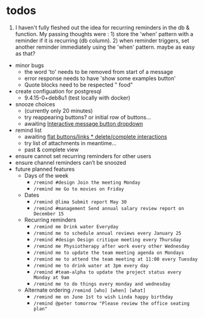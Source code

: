 # todos 

1. I haven't fully fleshed out the idea for recurring reminders in the db & function.   My passing thoughts were : 1) store the 'when' pattern with a reminder if it is recurring (db column).  2) when reminder triggers, set another reminder immediately using the 'when' pattern.   maybe as easy as that?   

* minor bugs
  * the word 'to' needs to be removed from start of a message
  * error response needs to have 'show some examples button'
  * Quote blocks need to be respected " food"
* create configuation for postgresql
  * 9.4.15-0+deb8u1  (test locally with docker)
* snooze choices 
  * (currently only 20 minutes)
  * try reappearing buttons?  or initial row of buttons...
  * awaiting [Interactive message button dropdown](https://forum.mattermost.org/t/interactive-message-button-dropdown/5219)   
* remind list 
  * awaiting [flat buttons/links * delete/complete interactions](https://forum.mattermost.org/t/interactive-flat-message-button-links/5220)
  * try list of attachments in meantime...
  * past & complete view
* ensure cannot set recurring reminders for other users
* ensure channel reminders can’t be snoozed
* future planned features
  * Days of the week
    * `/remind #design Join the meeting Monday`
    * `/remind me Go to movies on Friday`
  * Dates
    * `/remind @lima Submit report May 30`
    * `/remind #management Send annual salary review report on December 15`
  * Recurring reminders
    * `/remind me Drink water Everyday`
    * `/remind me to schedule annual reviews every January 25`
    * `/remind #design Design critique meeting every Thursday`
    * `/remind me Physiotherapy after work every other Wednesday`
    * `/remind me to update the team meeting agenda on Mondays`
    * `/remind me to attend the team meeting at 11:00 every Tuesday`
    * `/remind me to drink water at 3pm every day`
    * `/remind #team-alpha to update the project status every Monday at 9am`
    * `/remind me to do things every monday and wednesday`
  * Alternate ordering `/remind [who] [when] [what]`
    * `/remind me on June 1st to wish Linda happy birthday`
    * `/remind @peter tomorrow "Please review the office seating plan"`
